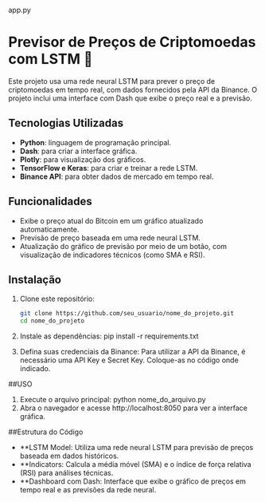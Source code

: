 app.py
# Previsor de Preços de Criptomoedas com LSTM 🚀

Este projeto usa uma rede neural LSTM para prever o preço de criptomoedas em tempo real, com dados fornecidos pela API da Binance. O projeto inclui uma interface com Dash que exibe o preço real e a previsão.

## Tecnologias Utilizadas
- **Python**: linguagem de programação principal.
- **Dash**: para criar a interface gráfica.
- **Plotly**: para visualização dos gráficos.
- **TensorFlow e Keras**: para criar e treinar a rede LSTM.
- **Binance API**: para obter dados de mercado em tempo real.

## Funcionalidades
- Exibe o preço atual do Bitcoin em um gráfico atualizado automaticamente.
- Previsão de preço baseada em uma rede neural LSTM.
- Atualização do gráfico de previsão por meio de um botão, com visualização de indicadores técnicos (como SMA e RSI).

## Instalação

1. Clone este repositório:
   ```bash
   git clone https://github.com/seu_usuario/nome_do_projeto.git
   cd nome_do_projeto

2. Instale as dependências:
   pip install -r requirements.txt

4. Defina suas credenciais da Binance:
   Para utilizar a API da Binance, é necessário uma API Key e Secret Key. Coloque-as no código onde indicado.

##USO
1. Execute o arquivo principal:
   python nome_do_arquivo.py
2. Abra o navegador e acesse http://localhost:8050 para ver a interface gráfica.


##Estrutura do Código
- **LSTM Model: Utiliza uma rede neural LSTM para previsão de preços baseada em dados históricos.
- **Indicators: Calcula a média móvel (SMA) e o índice de força relativa (RSI) para análises técnicas.
- **Dashboard com Dash: Interface que exibe o gráfico de preços em tempo real e as previsões da rede neural.
